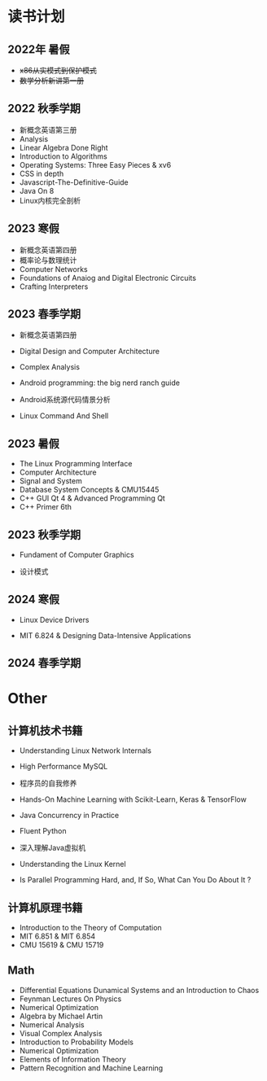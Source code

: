 # 读书计划

## 2022年 暑假

- ~~x86从实模式到保护模式~~
- <del>数学分析新讲第一册 </del>


## 2022 秋季学期

- 新概念英语第三册 
- Analysis
- Linear Algebra Done Right 
- Introduction to Algorithms
- Operating Systems: Three Easy Pieces & xv6 
- CSS in depth
- Javascript-The-Definitive-Guide
- Java On 8
- Linux内核完全剖析



## 2023 寒假

- 新概念英语第四册 
- 概率论与数理统计
- Computer Networks
- Foundations of Anaiog and Digital Electronic Circuits 
- Crafting Interpreters




## 2023 春季学期

- 新概念英语第四册 

- Digital Design and Computer Architecture 

- Complex Analysis 

- Android programming: the big nerd ranch guide

- Android系统源代码情景分析

- Linux Command And Shell

	

## 2023 暑假

- The Linux Programming Interface
- Computer Architecture 
- Signal and System
- Database System Concepts & CMU15445
- C++ GUI Qt 4 & Advanced Programming Qt
- C++ Primer 6th



## 2023 秋季学期

- Fundament of Computer Graphics

- 设计模式 

	


## 2024 寒假

- Linux Device Drivers 

- MIT 6.824 & Designing Data-Intensive Applications

	

	


## 2024 春季学期











# Other

## 计算机技术书籍

- Understanding Linux Network Internals 

- High Performance MySQL

- 程序员的自我修养 

- Hands-On Machine Learning with Scikit-Learn, Keras & TensorFlow

- Java Concurrency in Practice

- Fluent Python

- 深入理解Java虚拟机

- Understanding the Linux Kernel 

- Is Parallel Programming Hard, and, If So, What Can You Do About It ? 

	




## 计算机原理书籍 

- Introduction to the Theory of Computation
- MIT 6.851 &  MIT 6.854 
- CMU 15619 & CMU 15719 




## Math

- Differential Equations Dunamical Systems and an Introduction to Chaos
- Feynman Lectures On Physics
- Numerical Optimization
- Algebra by Michael Artin
- Numerical Analysis
- Visual Complex Analysis
- Introduction to Probability Models
- Numerical Optimization
- Elements of Information Theory
- Pattern Recognition and Machine Learning







